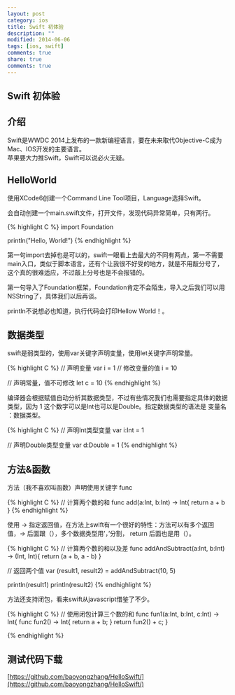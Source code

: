 ```yaml
---
layout: post
category: ios
title: Swift 初体验
description: ""
modified: 2014-06-06
tags: [ios, swift]
comments: true
share: true
comments: true
---
```


Swift 初体验
-

## 介绍
Swift是WWDC 2014上发布的一款新编程语言，要在未来取代Objective-C成为Mac、IOS开发的主要语言。  
苹果要大力推Swift，Swift可以说必火无疑。

## HelloWorld

使用XCode6创建一个Command Line Tool项目，Language选择Swift。

会自动创建一个main.swift文件，打开文件，发现代码异常简单，只有两行。

{% highlight C %}
import Foundation
 
println("Hello, World!")
{% endhighlight %}

第一句import去掉也是可以的，swift一眼看上去最大的不同有两点，第一不需要main入口，类似于脚本语言，还有个让我很不好受的地方，就是不用敲分号了，这个真的很难适应，不过敲上分号也是不会报错的。

第一句导入了Foundation框架，Foundation肯定不会陌生，导入之后我们可以用NSString了，具体我们以后再谈。

println不说想必也知道，执行代码会打印Hellow World！。

## 数据类型

swift是弱类型的，使用var关键字声明变量，使用let关键字声明常量。

{% highlight C %}
// 声明变量
var i = 1
// 修改变量的值
i = 10
 
// 声明常量，值不可修改
let c = 10
{% endhighlight %}

编译器会根据赋值自动分析其数据类型，不过有些情况我们也需要指定具体的数据类型，因为 1 这个数字可以是Int也可以是Double。指定数据类型的语法是 变量名 ：数据类型。

{% highlight C %}
// 声明Int类型变量
var i:Int = 1
 
// 声明Double类型变量
var d:Double = 1
{% endhighlight %}

## 方法&函数

方法（我不喜欢叫函数）声明使用关键字 func

{% highlight C %}
// 计算两个数的和
func add(a:Int, b:Int) -> Int{
    return a + b
}
{% endhighlight %}

使用 -> 指定返回值，在方法上swift有一个很好的特性：方法可以有多个返回值，-> 后面跟（），多个数据类型用’，’分割， return 后面也是用（）。

{% highlight C %}
// 计算两个数的和以及差
func addAndSubtract(a:Int, b:Int) -> (Int, Int){
    return (a + b, a - b)
}
 
// 返回两个值
var (result1, result2) = addAndSubtract(10, 5)
 
println(result1)
println(result2)
{% endhighlight %}

方法还支持闭包，看来swift从javascript借鉴了不少。

{% highlight C %}
// 使用闭包计算三个数的和
func fun1(a:Int, b:Int, c:Int) -> Int{
    func fun2() -> Int{
        return a + b;
    }
    return fun2() + c;
}
 
{% endhighlight %}

## 测试代码下载

[https://github.com/baoyongzhang/HelloSwift/](https://github.com/baoyongzhang/HelloSwift/)